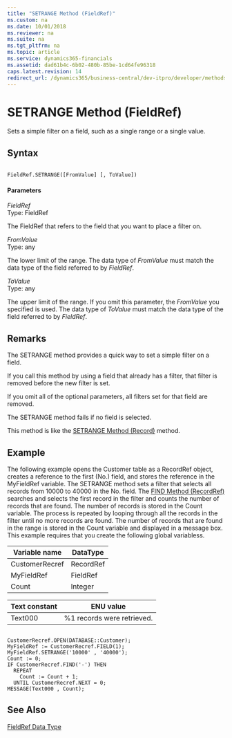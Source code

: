 ```yaml
---
title: "SETRANGE Method (FieldRef)"
ms.custom: na
ms.date: 10/01/2018
ms.reviewer: na
ms.suite: na
ms.tgt_pltfrm: na
ms.topic: article
ms.service: dynamics365-financials
ms.assetid: dad61b4c-6b02-480b-85be-1cd64fe96318
caps.latest.revision: 14
redirect_url: /dynamics365/business-central/dev-itpro/developer/methods-auto/library
---
```


 

# SETRANGE Method (FieldRef)
Sets a simple filter on a field, such as a single range or a single value.  
  
## Syntax  
  
```  
  
FieldRef.SETRANGE([FromValue] [, ToValue])  
```  
  
#### Parameters  
 *FieldRef*  
 Type: FieldRef  
  
 The FieldRef that refers to the field that you want to place a filter on.  
  
 *FromValue*  
 Type: any  
  
 The lower limit of the range. The data type of *FromValue* must match the data type of the field referred to by *FieldRef*.  
  
 *ToValue*  
 Type: any  
  
 The upper limit of the range. If you omit this parameter, the *FromValue* you specified is used. The data type of *ToValue* must match the data type of the field referred to by *FieldRef*.  
  
## Remarks  
 The SETRANGE method provides a quick way to set a simple filter on a field.  
  
 If you call this method by using a field that already has a filter, that filter is removed before the new filter is set.  
  
 If you omit all of the optional parameters, all filters set for that field are removed.  
  
 The SETRANGE method fails if no field is selected.  
  
 This method is like the [SETRANGE Method \(Record\)](devenv-SETRANGE-Method-Record.md) method.  
  
## Example  
 The following example opens the Customer table as a RecordRef object, creates a reference to the first \(No.\) field, and stores the reference in the MyFieldRef variable. The SETRANGE method sets a filter that selects all records from 10000 to 40000 in the No. field. The [FIND Method \(RecordRef\)](devenv-FIND-Method-RecordRef.md) searches and selects the first record in the filter and counts the number of records that are found. The number of records is stored in the Count variable. The process is repeated by looping through all the records in the filter until no more records are found. The number of records that are found in the range is stored in the Count variable and displayed in a message box. This example requires that you create the following global variabless.  
  
|Variable name|DataType|  
|-------------------|--------------|  
|CustomerRecref|RecordRef|  
|MyFieldRef|FieldRef|  
|Count|Integer|  
  
|Text constant|ENU value|  
|-------------------|---------------|  
|Text000|%1 records were retrieved.|  
  
```  
  
CustomerRecref.OPEN(DATABASE::Customer);  
MyFieldRef := CustomerRecref.FIELD(1);  
MyFieldRef.SETRANGE('10000' , '40000');  
Count := 0;  
IF CustomerRecref.FIND('-') THEN  
  REPEAT  
    Count := Count + 1;  
  UNTIL CustomerRecref.NEXT = 0;  
MESSAGE(Text000 , Count);  
```  
  
## See Also  
 [FieldRef Data Type](../datatypes/devenv-FieldRef-Data-Type.md)